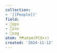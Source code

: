 ```yaml
---
collection:
- '[[People]]'
field:
- 🐙ops
- 🐢inv
- 👾cog
atom: 🗺️atom(PCO⬆️⬇️)
created: '2024-11-12'
---
```


